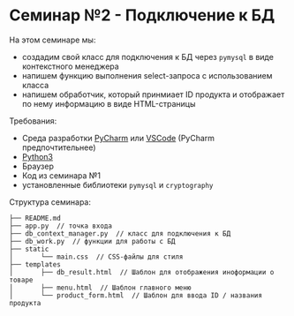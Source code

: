 # Семинар №2 - Подключение к БД

На этом семинаре мы:
- создадим свой класс для подключения к БД через `pymysql` в виде контекстного менеджера
- напишем функцию выполнения select-запроса с использованием класса
- напишем обработчик, который принмиает ID продукта и отображает по нему информацию в виде HTML-страницы

Требования:
- Среда разработки [PyCharm](https://www.jetbrains.com/pycharm/download) или [VSCode](https://code.visualstudio.com/) (PyCharm предпочтительнее)
- [Python3](https://www.python.org/downloads/)
- Браузер
- Код из семинара №1
- установленные библиотеки `pymysql` и `cryptography`

Структура семинара:
```
├── README.md
├── app.py  // точка входа
├── db_context_manager.py  // класс для подключения к БД
├── db_work.py  // функции для работы с БД
├── static
│       └── main.css  // CSS-файлы для стиля
├── templates
│       ├── db_result.html  // Шаблон для отображения иноформации о товаре
│       ├── menu.html  // Шаблон главного меню
│       └── product_form.html  // Шаблон для ввода ID / названия продукта
```
